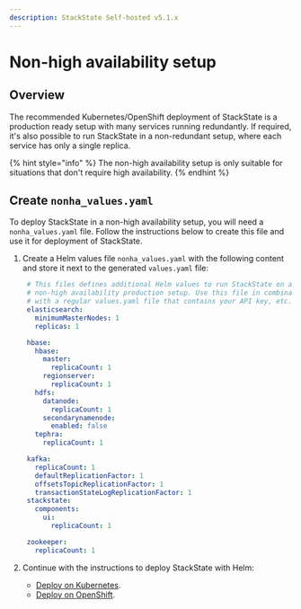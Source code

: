 ```yaml
---
description: StackState Self-hosted v5.1.x 
---
```


# Non-high availability setup

## Overview

The recommended Kubernetes/OpenShift deployment of StackState is a production ready setup with many services running redundantly. If required, it's also possible to run StackState in a non-redundant setup, where each service has only a single replica.

{% hint style="info" %}
The non-high availability setup is only suitable for situations that don't require high availability.
{% endhint %}

## Create `nonha_values.yaml`

To deploy StackState in a non-high availability setup, you will need a `nonha_values.yaml` file. Follow the instructions below to create this file and use it for deployment of StackState.

1. Create a Helm values file `nonha_values.yaml` with the following content and store it next to the generated `values.yaml` file:

   ```yaml
    # This files defines additional Helm values to run StackState on a 
    # non-high availability production setup. Use this file in combination
    # with a regular values.yaml file that contains your API key, etc.
    elasticsearch:
      minimumMasterNodes: 1
      replicas: 1

    hbase:
      hbase:
        master:
          replicaCount: 1
        regionserver:
          replicaCount: 1
      hdfs:
        datanode:
          replicaCount: 1
        secondarynamenode:
          enabled: false
      tephra:
        replicaCount: 1

    kafka:
      replicaCount: 1
      defaultReplicationFactor: 1
      offsetsTopicReplicationFactor: 1
      transactionStateLogReplicationFactor: 1
    stackstate:
      components:
        ui:
          replicaCount: 1

    zookeeper:
      replicaCount: 1
   ```

2. Continue with the instructions to deploy StackState with Helm:
   * [Deploy on Kubernetes](/setup/install-stackstate/kubernetes_openshift/kubernetes_install.md#deploy-stackstate-with-helm).
   * [Deploy on OpenShift](/setup/install-stackstate/kubernetes_openshift/openshift_install.md#deploy-stackstate-with-helm).

